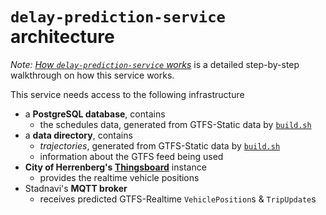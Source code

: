 # `delay-prediction-service` architecture

*Note:* [*How `delay-prediction-service` works*](how-it-works.md) is a detailed step-by-step walkthrough on how this service works.

This service needs access to the following infrastructure

- a **PostgreSQL database**, contains
	- the schedules data, generated from GTFS-Static data by [`build.sh`](../build.sh)
- a **data directory**, contains
	- *trajectories*, generated from GTFS-Static data by [`build.sh`](../build.sh)
	- information about the GTFS feed being used
- **City of Herrenberg's [Thingsboard](https://thingsboard.io/)** instance
	- provides the realtime vehicle positions
- Stadnavi's **MQTT broker**
	- receives predicted GTFS-Realtime `VehiclePosition`s & `TripUpdate`s
